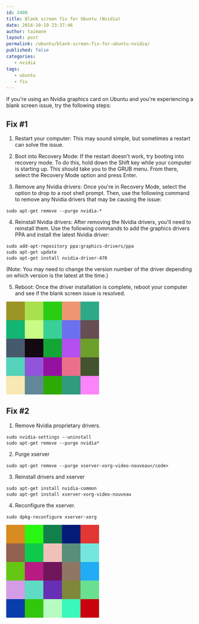 ```yaml
---
id: 2408
title: Blank screen fix for Ubuntu (Nvidia)
date: 2014-10-19 23:37:46
author: taimane
layout: post
permalink: /ubuntu/blank-screen-fix-for-ubuntu-nvidia/
published: false
categories:
   - nvidia
tags:
   - ubuntu
   - fix
---
```


If you're using an Nvidia graphics card on Ubuntu and you're experiencing a blank screen issue, try the following steps:

## Fix #1


1.  Restart your computer: This may sound simple, but sometimes a restart can solve the issue.

2. Boot into Recovery Mode: If the restart doesn't work, try booting into recovery mode. To do this, hold down the Shift key while your computer is starting up. This should take you to the GRUB menu. From there, select the Recovery Mode option and press Enter.

3. Remove any Nvidia drivers: Once you're in Recovery Mode, select the option to drop to a root shell prompt. Then, use the following command to remove any Nvidia drivers that may be causing the issue:

```
sudo apt-get remove --purge nvidia-*
```
4. Reinstall Nvidia drivers: After removing the Nvidia drivers, you'll need to reinstall them. Use the following commands to add the graphics drivers PPA and install the latest Nvidia driver:

```
sudo add-apt-repository ppa:graphics-drivers/ppa
sudo apt-get update
sudo apt-get install nvidia-driver-470
```

(Note: You may need to change the version number of the driver depending on which version is the latest at the time.)

5. Reboot: Once the driver installation is complete, reboot your computer and see if the blank screen issue is resolved.

![fix1](/wp-content/uploads/2023/concept1.png)

## Fix #2


1. Remove Nvidia proprietary drivers.

```
sudo nvidia-settings --uninstall
sudo apt-get remove --purge nvidia*
```

2. Purge xserver

```
sudo apt-get remove --purge xserver-xorg-video-nouveau</code>
```

3. Reinstall drivers and xserver

```
sudo apt-get install nvidia-common
sudo apt-get install xserver-xorg-video-nouveau
```

4. Reconfigure the xserver.

```
sudo dpkg-reconfigure xserver-xorg
```

![fix2](/wp-content/uploads/2023/concept2.png)


